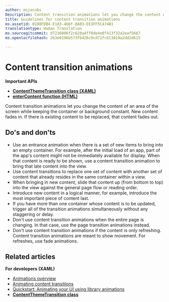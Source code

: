 ```yaml
---
author: mijacobs
Description: Content transition animations let you change the content of an area of the screen while keeping the container or background constant. New content fades in. If there is existing content to be replaced, that content fades out.
title: Guidelines for content transition animations
ms.assetid: 0188FDB4-E183-466f-8A03-EE3FF5C474B1
translationtype: Human Translation
ms.sourcegitcommit: d7236006f2c620a4ff0de4e0f413f32a2eaf5687
ms.openlocfilehash: 2b3e0196b573fb426c9cd71fc613819a2dd2d615

---
```


# Content transition animations





**Important APIs**

-   [**ContentThemeTransition class (XAML)**](https://msdn.microsoft.com/library/windows/apps/br243104)
-   [**enterContent function (HTML)**](https://msdn.microsoft.com/library/windows/apps/hh701582)

Content transition animations let you change the content of an area of the screen while keeping the container or background constant. New content fades in. If there is existing content to be replaced, that content fades out.

## Do's and don'ts


-   Use an entrance animation when there is a set of new items to bring into an empty container. For example, after the initial load of an app, part of the app's content might not be immediately available for display. When that content is ready to be shown, use a content transition animation to bring that late content into the view.
-   Use content transitions to replace one set of content with another set of content that already resides in the same container within a view.
-   When bringing in new content, slide that content up (from bottom to top) into the view against the general page flow or reading order.
-   Introduce new content in a logical manner, for example, introduce the most important piece of content last.
-   If you have more than one container whose content is to be updated, trigger all of the transition animations simultaneously without any staggering or delay.
-   Don't use content transition animations when the entire page is changing. In that case, use the page transition animations instead.
-   Don't use content transition animations if the content is only refreshing. Content transition animations are meant to show movement. For refreshes, use fade animations.



## Related articles

**For developers (XAML)**
* [Animations overview](https://msdn.microsoft.com/library/windows/apps/mt187350)
* [Animating content transitions](https://msdn.microsoft.com/library/windows/apps/xaml/jj649426)
* [Quickstart: Animating your UI using library animations](https://msdn.microsoft.com/library/windows/apps/xaml/hh452703)
* [**ContentThemeTransition class**](https://msdn.microsoft.com/library/windows/apps/br243104)

 

 







<!--HONumber=Aug16_HO3-->


